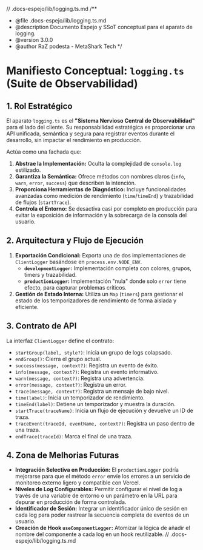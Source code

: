 // .docs-espejo/lib/logging.ts.md
/**
 * @file .docs-espejo/lib/logging.ts.md
 * @description Documento Espejo y SSoT conceptual para el aparato de logging.
 * @version 3.0.0
 * @author RaZ podesta - MetaShark Tech
 */

# Manifiesto Conceptual: `logging.ts` (Suite de Observabilidad)

## 1. Rol Estratégico

El aparato `logging.ts` es el **"Sistema Nervioso Central de Observabilidad"** para el lado del cliente. Su responsabilidad estratégica es proporcionar una API unificada, semántica y segura para registrar eventos durante el desarrollo, sin impactar el rendimiento en producción.

Actúa como una fachada que:
1.  **Abstrae la Implementación:** Oculta la complejidad de `console.log` estilizado.
2.  **Garantiza la Semántica:** Ofrece métodos con nombres claros (`info`, `warn`, `error`, `success`) que describen la intención.
3.  **Proporciona Herramientas de Diagnóstico:** Incluye funcionalidades avanzadas como medición de rendimiento (`time`/`timeEnd`) y trazabilidad de flujos (`startTrace`).
4.  **Controla el Entorno:** Se desactiva casi por completo en producción para evitar la exposición de información y la sobrecarga de la consola del usuario.

## 2. Arquitectura y Flujo de Ejecución

1.  **Exportación Condicional:** Exporta una de dos implementaciones de `ClientLogger` basándose en `process.env.NODE_ENV`.
    *   **`developmentLogger`:** Implementación completa con colores, grupos, timers y trazabilidad.
    *   **`productionLogger`:** Implementación "nula" donde solo `error` tiene efecto, para capturar problemas críticos.
2.  **Gestión de Estado Interna:** Utiliza un `Map` (`timers`) para gestionar el estado de los temporizadores de rendimiento de forma aislada y eficiente.

## 3. Contrato de API

La interfaz `ClientLogger` define el contrato:

*   `startGroup(label, style?)`: Inicia un grupo de logs colapsado.
*   `endGroup()`: Cierra el grupo actual.
*   `success(message, context?)`: Registra un evento de éxito.
*   `info(message, context?)`: Registra un evento informativo.
*   `warn(message, context?)`: Registra una advertencia.
*   `error(message, context?)`: Registra un error.
*   `trace(message, context?)`: Registra un mensaje de bajo nivel.
*   `time(label)`: Inicia un temporizador de rendimiento.
*   `timeEnd(label)`: Detiene un temporizador y muestra la duración.
*   `startTrace(traceName)`: Inicia un flujo de ejecución y devuelve un ID de traza.
*   `traceEvent(traceId, eventName, context?)`: Registra un paso dentro de una traza.
*   `endTrace(traceId)`: Marca el final de una traza.

## 4. Zona de Melhorias Futuras

*   **Integración Selectiva en Producción:** El `productionLogger` podría mejorarse para que el método `error` envíe los errores a un servicio de monitoreo externo ligero y compatible con Vercel.
*   **Niveles de Log Configurables:** Permitir configurar el nivel de log a través de una variable de entorno o un parámetro en la URL para depurar en producción de forma controlada.
*   **Identificador de Sesión:** Integrar un identificador único de sesión en cada log para poder rastrear la secuencia completa de eventos de un usuario.
*   **Creación de Hook `useComponentLogger`:** Atomizar la lógica de añadir el nombre del componente a cada log en un hook reutilizable.
// .docs-espejo/lib/logging.ts.md